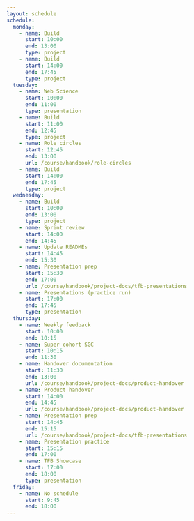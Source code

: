 ```yaml
---
layout: schedule
schedule:
  monday:
    - name: Build
      start: 10:00
      end: 13:00
      type: project
    - name: Build
      start: 14:00
      end: 17:45
      type: project
  tuesday:
    - name: Web Science
      start: 10:00
      end: 11:00
      type: presentation
    - name: Build
      start: 11:00
      end: 12:45
      type: project
    - name: Role circles
      start: 12:45
      end: 13:00
      url: /course/handbook/role-circles
    - name: Build
      start: 14:00
      end: 17:45
      type: project
  wednesday:
    - name: Build
      start: 10:00
      end: 13:00
      type: project
    - name: Sprint review
      start: 14:00
      end: 14:45
    - name: Update READMEs
      start: 14:45
      end: 15:30
    - name: Presentation prep
      start: 15:30
      end: 17:00
      url: /course/handbook/project-docs/tfb-presentations
    - name: Presentations (practice run)
      start: 17:00
      end: 17:45
      type: presentation
  thursday:
    - name: Weekly feedback
      start: 10:00
      end: 10:15
    - name: Super cohort SGC
      start: 10:15
      end: 11:30
    - name: Handover documentation
      start: 11:30
      end: 13:00
      url: /course/handbook/project-docs/product-handover
    - name: Product handover
      start: 14:00
      end: 14:45
      url: /course/handbook/project-docs/product-handover
    - name: Presentation prep
      start: 14:45
      end: 15:15
      url: /course/handbook/project-docs/tfb-presentations
    - name: Presentation practice
      start: 15:15
      end: 17:00
    - name: TFB Showcase
      start: 17:00
      end: 18:00
      type: presentation
  friday:
    - name: No schedule
      start: 9:45
      end: 18:00
---
```

